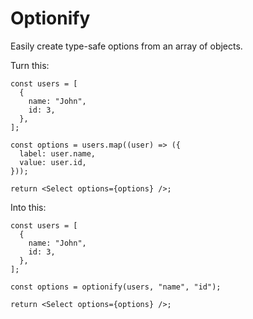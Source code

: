 # Optionify

Easily create type-safe options from an array of objects.

Turn this:

```tsx
const users = [
  {
    name: "John",
    id: 3,
  },
];

const options = users.map((user) => ({
  label: user.name,
  value: user.id,
}));

return <Select options={options} />;
```

Into this:

```tsx
const users = [
  {
    name: "John",
    id: 3,
  },
];

const options = optionify(users, "name", "id");

return <Select options={options} />;
```
